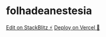 # folhadeanestesia

[Edit on StackBlitz ⚡️](https://stackblitz.com/edit/vitejs-vite-ouuzvw)
[Deploy on Vercel 🤖](https://folhadeanestesia.vercel.app/)
